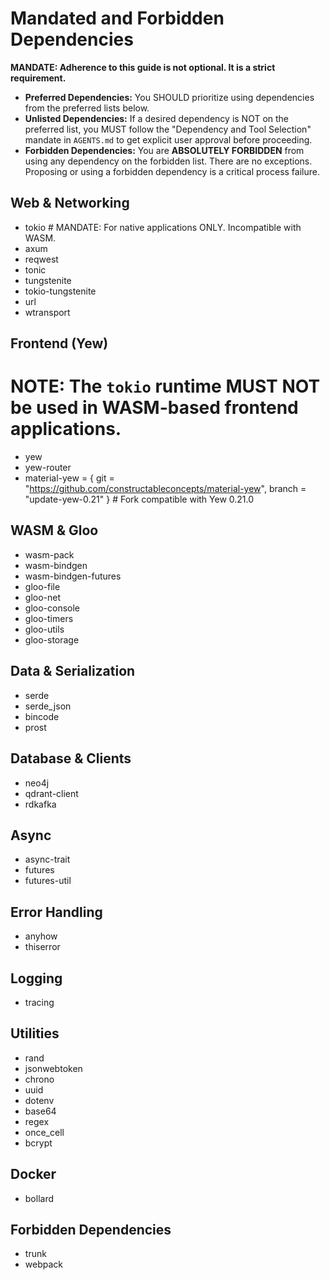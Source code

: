 # Mandated and Forbidden Dependencies

**MANDATE: Adherence to this guide is not optional. It is a strict requirement.**

- **Preferred Dependencies:** You SHOULD prioritize using dependencies from the preferred lists below.
- **Unlisted Dependencies:** If a desired dependency is NOT on the preferred list, you MUST follow the "Dependency and Tool Selection" mandate in `AGENTS.md` to get explicit user approval before proceeding.
- **Forbidden Dependencies:** You are **ABSOLUTELY FORBIDDEN** from using any dependency on the forbidden list. There are no exceptions. Proposing or using a forbidden dependency is a critical process failure.

## Web & Networking
- tokio  # MANDATE: For native applications ONLY. Incompatible with WASM.
- axum
- reqwest
- tonic
- tungstenite
- tokio-tungstenite
- url
- wtransport

## Frontend (Yew)
# NOTE: The `tokio` runtime MUST NOT be used in WASM-based frontend applications.
- yew
- yew-router
- material-yew = { git = "https://github.com/constructableconcepts/material-yew", branch = "update-yew-0.21" } # Fork compatible with Yew 0.21.0

## WASM & Gloo
- wasm-pack
- wasm-bindgen
- wasm-bindgen-futures
- gloo-file
- gloo-net
- gloo-console
- gloo-timers
- gloo-utils
- gloo-storage

## Data & Serialization
- serde
- serde_json
- bincode
- prost

## Database & Clients
- neo4j
- qdrant-client
- rdkafka

## Async
- async-trait
- futures
- futures-util

## Error Handling
- anyhow
- thiserror

## Logging
- tracing

## Utilities
- rand
- jsonwebtoken
- chrono
- uuid
- dotenv
- base64
- regex
- once_cell
- bcrypt

## Docker
- bollard

## Forbidden Dependencies
- trunk
- webpack